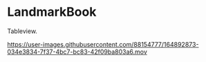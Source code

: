 # LandmarkBook
Tableview. 


https://user-images.githubusercontent.com/88154777/164892873-034e3834-7f37-4bc7-bc83-42f09ba803a6.mov

